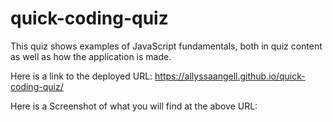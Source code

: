 # quick-coding-quiz

This quiz shows examples of JavaScript fundamentals, both in quiz content as well as how the application is made.

Here is a link to the deployed URL: https://allyssaangell.github.io/quick-coding-quiz/

Here is a Screenshot of what you will find at the above URL:

